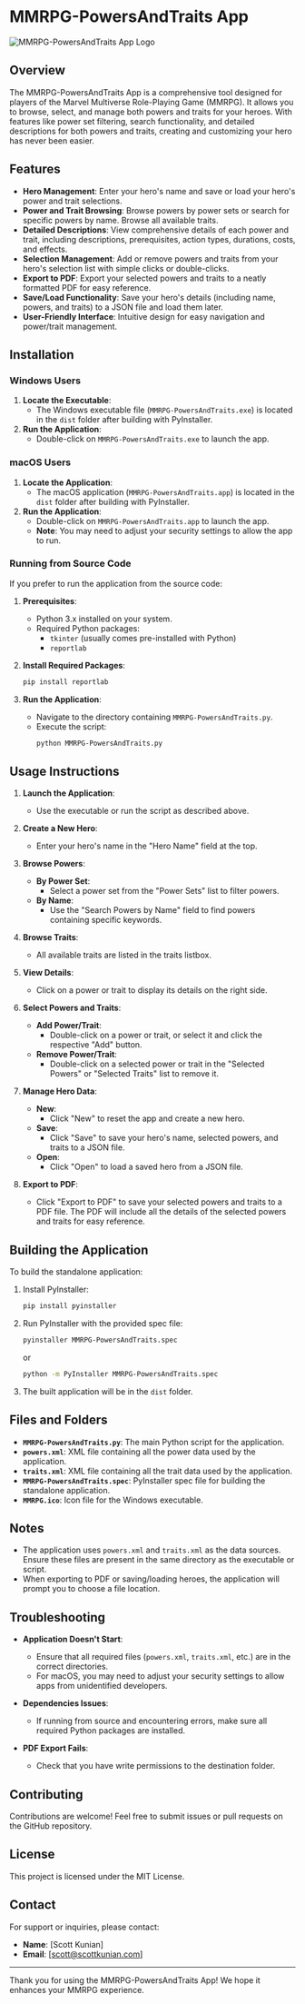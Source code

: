 # MMRPG-PowersAndTraits App

![MMRPG-PowersAndTraits App Logo](MMRPG.png "MMRPG-PowersAndTraits App Logo")

## Overview

The MMRPG-PowersAndTraits App is a comprehensive tool designed for players of the Marvel Multiverse Role-Playing Game (MMRPG). It allows you to browse, select, and manage both powers and traits for your heroes. With features like power set filtering, search functionality, and detailed descriptions for both powers and traits, creating and customizing your hero has never been easier.

## Features

- **Hero Management**: Enter your hero's name and save or load your hero's power and trait selections.
- **Power and Trait Browsing**: Browse powers by power sets or search for specific powers by name. Browse all available traits.
- **Detailed Descriptions**: View comprehensive details of each power and trait, including descriptions, prerequisites, action types, durations, costs, and effects.
- **Selection Management**: Add or remove powers and traits from your hero's selection list with simple clicks or double-clicks.
- **Export to PDF**: Export your selected powers and traits to a neatly formatted PDF for easy reference.
- **Save/Load Functionality**: Save your hero's details (including name, powers, and traits) to a JSON file and load them later.
- **User-Friendly Interface**: Intuitive design for easy navigation and power/trait management.

## Installation

### Windows Users

1. **Locate the Executable**:
   - The Windows executable file (`MMRPG-PowersAndTraits.exe`) is located in the `dist` folder after building with PyInstaller.
2. **Run the Application**:
   - Double-click on `MMRPG-PowersAndTraits.exe` to launch the app.

### macOS Users

1. **Locate the Application**:
   - The macOS application (`MMRPG-PowersAndTraits.app`) is located in the `dist` folder after building with PyInstaller.
2. **Run the Application**:
   - Double-click on `MMRPG-PowersAndTraits.app` to launch the app.
   - **Note**: You may need to adjust your security settings to allow the app to run.

### Running from Source Code

If you prefer to run the application from the source code:

1. **Prerequisites**:
   - Python 3.x installed on your system.
   - Required Python packages:
     - `tkinter` (usually comes pre-installed with Python)
     - `reportlab`

2. **Install Required Packages**:
   ```bash
   pip install reportlab
   ```

3. **Run the Application**:
   - Navigate to the directory containing `MMRPG-PowersAndTraits.py`.
   - Execute the script:
     ```bash
     python MMRPG-PowersAndTraits.py
     ```

## Usage Instructions

1. **Launch the Application**:
   - Use the executable or run the script as described above.

2. **Create a New Hero**:
   - Enter your hero's name in the "Hero Name" field at the top.

3. **Browse Powers**:
   - **By Power Set**:
     - Select a power set from the "Power Sets" list to filter powers.
   - **By Name**:
     - Use the "Search Powers by Name" field to find powers containing specific keywords.

4. **Browse Traits**:
   - All available traits are listed in the traits listbox.

5. **View Details**:
   - Click on a power or trait to display its details on the right side.

6. **Select Powers and Traits**:
   - **Add Power/Trait**:
     - Double-click on a power or trait, or select it and click the respective "Add" button.
   - **Remove Power/Trait**:
     - Double-click on a selected power or trait in the "Selected Powers" or "Selected Traits" list to remove it.

7. **Manage Hero Data**:
   - **New**:
     - Click "New" to reset the app and create a new hero.
   - **Save**:
     - Click "Save" to save your hero's name, selected powers, and traits to a JSON file.
   - **Open**:
     - Click "Open" to load a saved hero from a JSON file.

8. **Export to PDF**:
   - Click "Export to PDF" to save your selected powers and traits to a PDF file. The PDF will include all the details of the selected powers and traits for easy reference.

## Building the Application

To build the standalone application:

1. Install PyInstaller:
   ```bash
   pip install pyinstaller
   ```

2. Run PyInstaller with the provided spec file:
   ```bash
   pyinstaller MMRPG-PowersAndTraits.spec
   ```
   or
    ```bash
   python -m PyInstaller MMRPG-PowersAndTraits.spec
    ```

3. The built application will be in the `dist` folder.

## Files and Folders

- **`MMRPG-PowersAndTraits.py`**: The main Python script for the application.
- **`powers.xml`**: XML file containing all the power data used by the application.
- **`traits.xml`**: XML file containing all the trait data used by the application.
- **`MMRPG-PowersAndTraits.spec`**: PyInstaller spec file for building the standalone application.
- **`MMRPG.ico`**: Icon file for the Windows executable.

## Notes

- The application uses `powers.xml` and `traits.xml` as the data sources. Ensure these files are present in the same directory as the executable or script.
- When exporting to PDF or saving/loading heroes, the application will prompt you to choose a file location.

## Troubleshooting

- **Application Doesn't Start**:
  - Ensure that all required files (`powers.xml`, `traits.xml`, etc.) are in the correct directories.
  - For macOS, you may need to adjust your security settings to allow apps from unidentified developers.

- **Dependencies Issues**:
  - If running from source and encountering errors, make sure all required Python packages are installed.

- **PDF Export Fails**:
  - Check that you have write permissions to the destination folder.

## Contributing

Contributions are welcome! Feel free to submit issues or pull requests on the GitHub repository.

## License

This project is licensed under the MIT License.

## Contact

For support or inquiries, please contact:

- **Name**: [Scott Kunian]
- **Email**: [scott@scottkunian.com]

---

Thank you for using the MMRPG-PowersAndTraits App! We hope it enhances your MMRPG experience.
